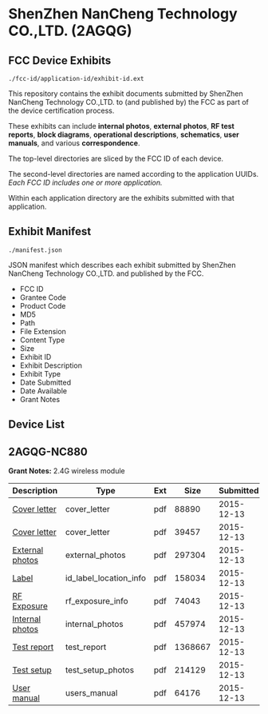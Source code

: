 # ShenZhen NanCheng Technology CO.,LTD. (2AGQG)
## FCC Device Exhibits

```
./fcc-id/application-id/exhibit-id.ext
```

This repository contains the exhibit documents submitted by ShenZhen NanCheng Technology CO.,LTD. to (and published by) the FCC as part of the device certification process.

These exhibits can include **internal photos**, **external photos**, **RF test reports**, **block diagrams**, **operational descriptions**, **schematics**, **user manuals**, and various **correspondence**.

The top-level directories are sliced by the FCC ID of each device.

The second-level directories are named according to the application UUIDs. *Each FCC ID includes one or more application.*

Within each application directory are the exhibits submitted with that application. 

## Exhibit Manifest

```
./manifest.json
```

JSON manifest which describes each exhibit submitted by ShenZhen NanCheng Technology CO.,LTD. and published by the FCC.

- FCC ID
- Grantee Code
- Product Code
- MD5
- Path
- File Extension
- Content Type
- Size
- Exhibit ID
- Exhibit Description
- Exhibit Type
- Date Submitted
- Date Available
- Grant Notes

## Device List
## 2AGQG-NC880
**Grant Notes:** 2.4G wireless module

| Description | Type | Ext | Size | Submitted | Available |
| ----------- | ---- | --- | ---- | --------- | --------- |
| [Cover letter](2AGQG-NC880/b8f1c3cae8ff2dff7172be2a7366e5f9/2840178.pdf) | cover_letter | pdf | 88890 | 2015-12-13 | 2015-12-13 |
| [Cover letter](2AGQG-NC880/b8f1c3cae8ff2dff7172be2a7366e5f9/2840179.pdf) | cover_letter | pdf | 39457 | 2015-12-13 | 2015-12-13 |
| [External photos](2AGQG-NC880/b8f1c3cae8ff2dff7172be2a7366e5f9/2840180.pdf) | external_photos | pdf | 297304 | 2015-12-13 | 2015-12-13 |
| [Label](2AGQG-NC880/b8f1c3cae8ff2dff7172be2a7366e5f9/2840181.pdf) | id_label_location_info | pdf | 158034 | 2015-12-13 | 2015-12-13 |
| [RF Exposure](2AGQG-NC880/b8f1c3cae8ff2dff7172be2a7366e5f9/2840184.pdf) | rf_exposure_info | pdf | 74043 | 2015-12-13 | 2015-12-13 |
| [Internal photos](2AGQG-NC880/b8f1c3cae8ff2dff7172be2a7366e5f9/2840182.pdf) | internal_photos | pdf | 457974 | 2015-12-13 | 2015-12-13 |
| [Test report](2AGQG-NC880/b8f1c3cae8ff2dff7172be2a7366e5f9/2840186.pdf) | test_report | pdf | 1368667 | 2015-12-13 | 2015-12-13 |
| [Test setup](2AGQG-NC880/b8f1c3cae8ff2dff7172be2a7366e5f9/2840187.pdf) | test_setup_photos | pdf | 214129 | 2015-12-13 | 2015-12-13 |
| [User manual](2AGQG-NC880/b8f1c3cae8ff2dff7172be2a7366e5f9/2840188.pdf) | users_manual | pdf | 64176 | 2015-12-13 | 2015-12-13 |

